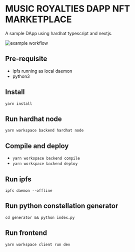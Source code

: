 # MUSIC ROYALTIES DAPP NFT MARKETPLACE
A sample DApp using hardhat typescript and nextjs.

![example workflow](https://github.com/hevelius/music-royalties-dapp/actions/workflows/node.yml/badge.svg)

## Pre-requisite
* ipfs running as local daemon
* python3

## Install
```yarn install```

## Run hardhat node
```yarn workspace backend hardhat node```

## Compile and deploy
* ```yarn workspace backend compile```
* ```yarn workspace backend deploy```

## Run ipfs
```ipfs daemon --offline```

## Run python constellation generator
```cd generator && python index.py```

## Run frontend
```yarn workspace client run dev```
